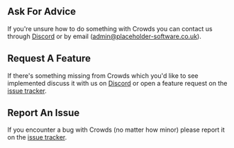 ## Ask For Advice

If you're unsure how to do something with Crowds you can contact us through [Discord](https://placeholder.software/discord) or by email (admin@placeholder-software.co.uk).

## Request A Feature

If there's something missing from Crowds which you'd like to see implemented discuss it with us on [Discord](https://placeholder.software/discord) or open a feature request on the [issue tracker](https://github.com/Placeholder-Software/Crowds/issues).

## Report An Issue

If you encounter a bug with Crowds (no matter how minor) please report it on the [issue tracker](https://github.com/Placeholder-Software/Crowds/issues).